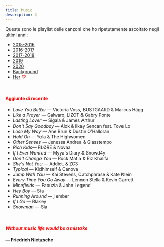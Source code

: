 ```yaml
---
title: Music
description: ♫
---
```

Queste sono le playlist delle canzoni che ho ripetutamente ascoltato negli ultimi anni:

* [2015-2016](https://music.apple.com/it/playlist/my-2015-2016/pl.b4bf1a93707c44f89aa794dc2888e844)
* [2016-2017](https://music.apple.com/it/playlist/my-2016-2017/pl.u-PDb40o6tJ9qVro)
* [2017-2018](https://music.apple.com/it/playlist/my-2017-2018/pl.u-b3b8RKgC0qaz1d)
* [2019](https://music.apple.com/it/playlist/my-2019/pl.u-b3b8Re4H0qaz1d)
* [2020](https://music.apple.com/it/playlist/my-2020/pl.u-LdbqE1vt5e4m0R?l)
* [Background](https://music.apple.com/it/playlist/background/pl.b05fb95eaae8419b8bc2201594355ee0?l=en)
* [Her](https://music.apple.com/it/playlist/her/pl.u-Ldbqqeqt5e4m0R) <span style="color:red">♡</span>

&nbsp;

#### <span style="color:red">Aggiunte di recente</span>
* _Love You Better_ — Victoria Voss, BUSTGAARD & Marcus Hägg
* _Like a Prayer_ — Galwaro, LIZOT & Gabry Ponte
* _Lasting Lover_ — Sigala & James Arthur
* _Don't Say Goodbay_ — Alok & Ilkay Sencan feat. Tove Lo 
* _Lose My Way_ — Ane Brun & Dustin O'Halloran
* _Hold On_ — Yola & The Highwomen
* _Other Senses_ — Jenessa Andrea & Glasstempo
* _Rich Kids_— FLØRE & Novaa
* _If I Ever Wanted_ — Myya's Diary & Snowd4y
* _Don't Change You_ — Rock Mafia & Riz Khalifa
* _She's Not You_ — Addict. & ZC3
* _Typical_ — Kidhimself & Canova
* _Jump With You_ — Kai Stevens, Catchphrase & Kate Klein
* _Every Time You Go Away_ — Lennon Stella & Kevin Garrett
* _Minefields_ — Faouzia & John Legend
* _Hey Boy_ — Sia
* _Running Around_ — j ember
* _If I Go_ — Blakey
* _Snowman_ — Sia

&nbsp;

#### <span style="color:red">_Without music life would be a mistake_</span>

#### — Friedrich Nietzsche

